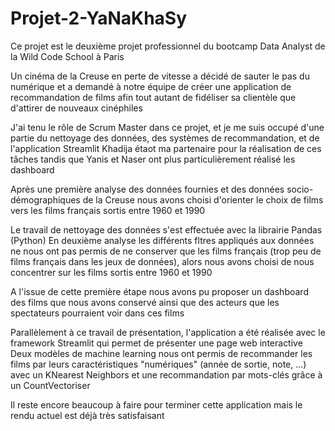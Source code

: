 # Projet-2-YaNaKhaSy

Ce projet est le deuxième projet professionnel du bootcamp Data Analyst de la Wild Code School à Paris

Un cinéma de la Creuse en perte de vitesse a décidé de sauter le pas du numérique et a demandé à notre équipe de créer une application de recommandation de films
afin tout autant de fidéliser sa clientèle que d'attirer de nouveaux cinéphiles

J'ai tenu le rôle de Scrum Master dans ce projet, et je me suis occupé d'une partie du nettoyage des données, des systèmes de recommandation, et de l'application Streamlit
Khadija étaot ma partenaire pour la réalisation de ces tâches tandis que Yanis et Naser ont plus particulièrement réalisé les dashboard

Après une première analyse des données fournies et des données socio-démographiques de la Creuse nous avons choisi d'orienter le choix de films vers les films français
sortis entre 1960 et 1990

Le travail de nettoyage des données s'est effectuée avec la librairie Pandas (Python)
En deuxième analyse les différents fltres appliqués aux données ne nous ont pas permis de ne conserver que les films français (trop peu de films français dans les jeux de données), alors nous avons choisi de nous concentrer sur les films sortis entre 1960 et 1990

A l'issue de cette première étape nous avons pu proposer un dashboard des films que nous avons conservé ainsi que des acteurs que les spectateurs pourraient voir dans ces films

Parallèlement à ce travail de présentation, l'application a été réalisée avec le framework Streamlit qui permet de présenter une page web interactive
Deux modèles de machine learning nous ont permis de recommander les films par leurs caractéristiques "numériques" (année de sortie, note, ...) avec un KNearest Neighbors
et une recommandation par mots-clés grâce à un CountVectoriser

Il reste encore beaucoup à faire pour terminer cette application mais le rendu actuel est déjà très satisfaisant
